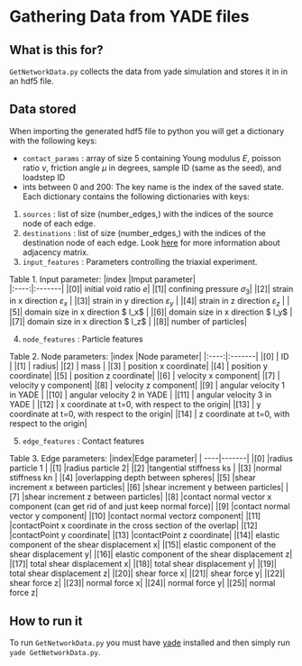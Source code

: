 # Gathering Data from YADE files

## What is this for?
`GetNetworkData.py` collects the data from yade simulation and stores it in in an hdf5 file.

## Data stored

When importing the generated hdf5 file to python you will get a dictionary with the following keys:
* `contact_params` : array of size 5 containing Young modulus $E$, poisson ratio $\nu$, friction angle $\mu$ in degrees, sample ID (same as the seed), and loadstep ID
* ints between 0 and 200: The key name is the index of the saved state. Each dictionary contains the following dictionaries with keys:
1. `sources` : list of size (number_edges,) with the indices of the source node of each edge.
2. `destinations` : list of size (number_edges,) with the indices of the destination node of each edge.
Look [here](https://distill.pub/2021/gnn-intro/) for more information about adjacency matrix. 
4. `input_features` : Parameters controlling the triaxial experiment.

Table 1. Input parameter:
|index |Imput parameter|	
|:----:|:-------|
|[0]| initial void ratio $e$|
|[1]| confining pressure $\sigma_3$|
|[2]| strain in x direction $\varepsilon_x$ |
|[3]| strain in y direction $\varepsilon_y$ |
|[4]| strain in z direction $\varepsilon_z$ |
|[5]| domain size in x direction $ l_x$     |
|[6]| domain size in x direction $ l_y$     |
|[7]| domain size in x direction $ l_z$     |
|[8]| number of particles|

4. `node_features` : Particle features

Table 2. Node parameters:
|index |Node parameter|
|:----:|:-------|
|[0] | ID    |
|[1] | radius|
|[2] | mass  |
|[3] | position x coordinate|
|[4] | position y coordinate|
|[5] | position z coordinate|
|[6] | velocity x component|
|[7] | velocity y component|
|[8] | velocity z component|
|[9] | angular velocity 1 in YADE | 
|[10] | angular velocity 2 in YADE | 
|[11] | angular velocity 3 in YADE | 
|[12] | x coordinate at t=0, with respect to the origin|
|[13] | y coordinate at t=0, with respect to the origin|
|[14] | z coordinate at t=0, with respect to the origin|

5. `edge_features` : Contact features

Table 3. Edge parameters:
|index|Edge parameter|
| ----|-------|
|[0] |radius particle 1 |
|[1] |radius particle 2|
|[2] |tangential stiffness ks |
|[3] |normal stiffness kn |
|[4] |overlapping depth between spheres|
|[5] |shear increment x between particles|
|[6] |shear increment y between particles|
|[7] |shear increment z between particles|
|[8] |contact normal vector x component (can get rid of and just keep normal force)|
|[9] |contact normal vector y component|
|[10] |contact normal vectorz component|
|[11] |contactPoint x coordinate in the cross section of the overlap|
|[12] |contactPoint y coordinate|
|[13] |contactPoint z coordinate|
|[14]| elastic component of the shear displacement x|
|[15]| elastic component of the shear displacement y|
|[16]| elastic component of the shear displacement z|
|[17]| total shear displacement x|
|[18]| total shear displacement y|
|[19]| total shear displacement z|
|[20]| shear force x|
|[21]| shear force y|
|[22]| shear force z|
|[23]| normal force x|
|[24]| normal force y|
|[25]| normal force z|

## How to run it
To run `GetNetworkData.py` you must have [yade](https://yade-dem.org/doc/installation.html) installed and then simply run `yade GetNetworkData.py`.
